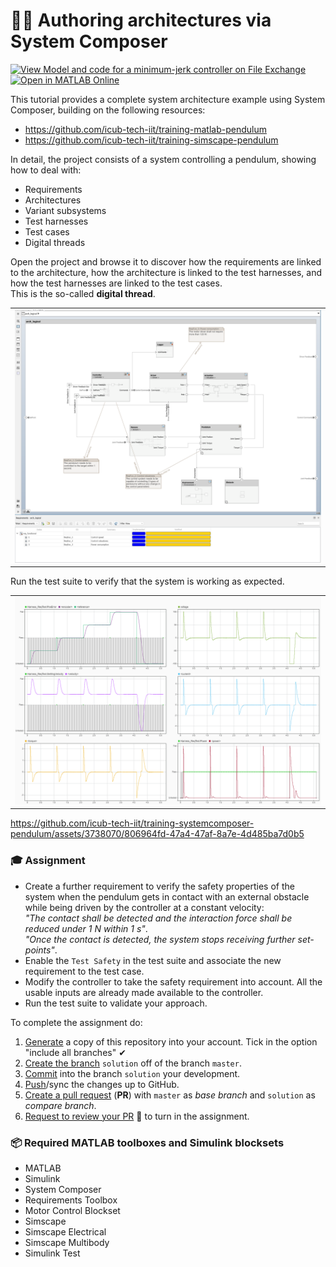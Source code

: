 👨‍🔬 Authoring architectures via System Composer
===============================================

[![View Model and code for a minimum-jerk controller on File Exchange](https://www.mathworks.com/matlabcentral/images/matlab-file-exchange.svg)](https://www.mathworks.com/matlabcentral/fileexchange/160351-authoring-a-digital-thread-in-system-composer)
[![Open in MATLAB Online](https://www.mathworks.com/images/responsive/global/open-in-matlab-online.svg)](https://matlab.mathworks.com/open/github/v1?repo=icub-tech-iit/training-systemcomposer-pendulum)

This tutorial provides a complete system architecture example using System Composer, building on the following resources:
- https://github.com/icub-tech-iit/training-matlab-pendulum
- https://github.com/icub-tech-iit/training-simscape-pendulum

In detail, the project consists of a system controlling a pendulum, showing how to deal with:
- Requirements
- Architectures
- Variant subsystems
- Test harnesses
- Test cases
- Digital threads

Open the project and browse it to discover how the requirements are linked to the architecture,
how the architecture is linked to the test harnesses, and how the test harnesses are linked to the test cases. <br>
This is the so-called **digital thread**.

|                                |
| :----------------------------: |
| ![](./assets/architecture.png) |

Run the test suite to verify that the system is working as expected.

|                        |
| :--------------------: |
| ![](./assets/test.png) |

https://github.com/icub-tech-iit/training-systemcomposer-pendulum/assets/3738070/806964fd-47a4-47af-8a7e-4d485ba7d0b5

### 🎓 Assignment
- Create a further requirement to verify the safety properties of the system when the pendulum gets
  in contact with an external obstacle while being driven by the controller at a constant velocity: <br>
  _"The contact shall be detected and the interaction force shall be reduced under $`1`$ $`\text{N}`$ within $`1`$ $`\text{s}`$"_. <br>
  _"Once the contact is detected, the system stops receiving further set-points"_.
- Enable the `Test Safety` in the test suite and associate the new requirement to the test case.
- Modify the controller to take the safety requirement into account. All the usable inputs are already made available to the controller.
- Run the test suite to validate your approach.

To complete the assignment do:
1. [Generate][1] a copy of this repository into your account. Tick in the option "include all branches" ✔
2. [Create the branch][2] `solution` off of the branch `master`.
3. [Commit][3] into the branch `solution` your development.
4. [Push][4]/sync the changes up to GitHub.
5. [Create a pull request][5] (**PR**) with `master` as _base branch_ and `solution` as _compare branch_.
6. [Request to review your PR][6] 👋 to turn in the assignment.

[1]: https://github.com/icub-tech-iit/training-systemcomposer-pendulum/generate
[2]: https://help.github.com/articles/creating-and-deleting-branches-within-your-repository
[3]: https://git-scm.com/docs/git-commit
[4]: https://help.github.com/articles/pushing-to-a-remote
[5]: https://help.github.com/articles/creating-a-pull-request
[6]: https://help.github.com/articles/requesting-a-pull-request-review

### 📦 Required MATLAB toolboxes and Simulink blocksets

- MATLAB
- Simulink
- System Composer
- Requirements Toolbox
- Motor Control Blockset
- Simscape
- Simscape Electrical
- Simscape Multibody
- Simulink Test
